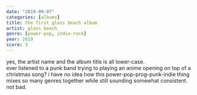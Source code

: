```yaml
---
date: "2019-09-07"
categories: [albums]
title: the first glass beach album
artist: glass beach
genre: [power-pop, indie-rock]
year: 2019
score: 3
---
```


yes, the artist name and the album title is all lower-case.  
ever listened to a punk band trying to playing an anime opening on top of a christmas song? i have no idea how this power-pop-prog-punk-indie thing mixes so many genres together while still sounding somewhat consistent. not bad.
